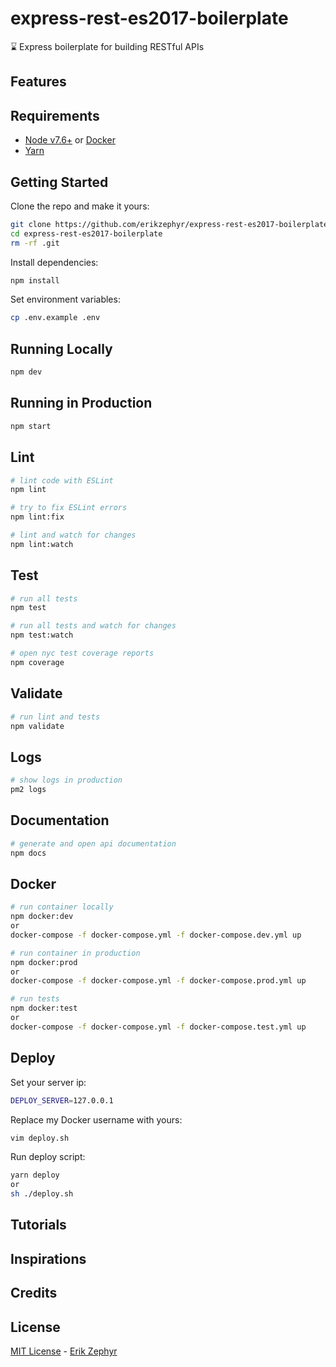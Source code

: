 # express-rest-es2017-boilerplate
⌛️ Express boilerplate for building RESTful APIs

## Features



## Requirements

 - [Node v7.6+](https://nodejs.org/en/download/current/) or [Docker](https://www.docker.com/)
 - [Yarn](https://yarnpkg.com/en/docs/install)

## Getting Started

Clone the repo and make it yours:

```bash
git clone https://github.com/erikzephyr/express-rest-es2017-boilerplate
cd express-rest-es2017-boilerplate
rm -rf .git
```

Install dependencies:

```bash
npm install
```

Set environment variables:

```bash
cp .env.example .env
```


## Running Locally

```bash
npm dev
```

## Running in Production

```bash
npm start
```

## Lint

```bash
# lint code with ESLint
npm lint

# try to fix ESLint errors
npm lint:fix

# lint and watch for changes
npm lint:watch
```

## Test

```bash
# run all tests
npm test

# run all tests and watch for changes
npm test:watch

# open nyc test coverage reports
npm coverage
```

## Validate

```bash
# run lint and tests
npm validate
```

## Logs

```bash
# show logs in production
pm2 logs
```

## Documentation

```bash
# generate and open api documentation
npm docs
```

## Docker

```bash
# run container locally
npm docker:dev
or
docker-compose -f docker-compose.yml -f docker-compose.dev.yml up

# run container in production
npm docker:prod
or
docker-compose -f docker-compose.yml -f docker-compose.prod.yml up

# run tests
npm docker:test
or
docker-compose -f docker-compose.yml -f docker-compose.test.yml up
```

## Deploy

Set your server ip:

```bash
DEPLOY_SERVER=127.0.0.1
```

Replace my Docker username with yours:

```bash
vim deploy.sh
```

Run deploy script:

```bash
yarn deploy
or
sh ./deploy.sh
```

## Tutorials

## Inspirations

## Credits

## License

[MIT License](README.md) - [Erik Zephyr](https://github.com/erikzephyr)